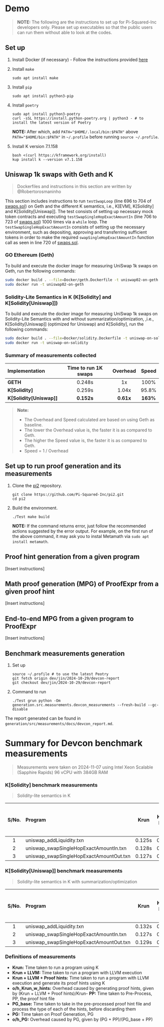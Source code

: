 # Demo

> **NOTE:** The following are the instructions to set up for Pi-Squared-Inc developers only. Please set up executables so that the public users can run them without able to look at the codes. 

## Set up

1. Install Docker (if necessary) - Follow the instructions provided [here](https://docs.docker.com/engine/install/ubuntu/#install-using-the-repository)

2. Install `make`
    ```
    sudo apt install make
    ```

3. Install `pip`
    ```
    sudo apt install python3-pip    
    ```

4. Install `poetry`
   ```
   sudo apt install python3-poetry
   curl -sSL https://install.python-poetry.org | python3 - # to install the latest version of Poetry
   ```
   **NOTE:** After which, add `PATH="$HOME/.local/bin:$PATH"` above `PATH="$HOME/bin:$PATH"` in `~/.profile` before running `source ~/.profile`.
   
5. Install K version 7.1.158

    ```
    bash <(curl https://kframework.org/install)
    kup install k --version v7.1.158
    ```

## Uniswap 1k swaps with Geth and K
> Dockerfiles and instructions in this section are written by @Robertorosmaninho

This section includes instructions to run `testSwapLoop` (line 696 to 704 of [swaps.sol](../src/swaps.sol)) on Geth and
the different K semantics, i.e., K[EVM], K[Solidity] and K[Solidity[Uniswap]]. The test consists of setting up necessary 
mock token contracts and executing `testSwapSingleHopExactAmountIn` (line 706 to 723 of [swaps.sol](../src/swaps.sol)) 
1000 times via a `while` loop. The `testSwapSingleHopExactAmountIn` consists of setting up the necessary environment,
such as depositing, approving and transferring sufficient tokens in order to make the required `swapSingleHopExactAmountIn`
function call as seen in line 720 of [swaps.sol](../src/swaps.sol).

### GO Ethereum (Geth)

To build and execute the docker image for measuring UniSwap 1k swaps on Geth, run the following commands:
```bash
sudo docker build . --file=Docker/geth.Dockerfile -t uniswap02-on-geth
sudo docker run -t uniswap02-on-geth
```

### Solidity-Lite Semantics in K (K[Solidity] and K[Solidity[Uniswap]])

To build and execute the docker image for measuring UniSwap 1k swaps on Solidity-Lite Semantics with and without summarization/optimization, 
,i.e., K[Solidity[Uniswap]] (optimized for Uniswap) and K[Solidity], run the following commands:
```bash
sudo docker build . --file=Docker/solidity.Dockerfile -t uniswap-on-solidity
sudo docker run -t uniswap-on-solidity
```

### Summary of measurements collected

| Implementation | Time to run 1K swaps | Overhead | Speed |
| :- | :-: | :-: | :-: |
| **GETH** | 0.248s | 1x | 100% |
| **K[Solidity]** | 0.259s | 1.04x | 95.8% |
| **K[Solidity[Uniswap]]** | **0.152s** | **0.61x** | **163%** |

> **Note:**
> - The Overhead and Speed calculated are based on using Geth as baseline.
> - The lower the Overhead value is, the faster it is as compared to Geth.
> - The higher the Speed value is, the faster it is as compared to Geth.
> - Speed = 1 / Overhead

## Set up to run proof generation and its measurements

1. Clone the [pi2](https://github.com/Pi-Squared-Inc/pi2) repository.
    ```
    git clone https://github.com/Pi-Squared-Inc/pi2.git
    cd pi2
    ```

2. Build the environment.
    ```
    ./Test make build
    ```
    **NOTE:** If the command returns error, just follow the recommended actions suggested by the error output. For example, on the first run of the above command, it may ask you to instal Metamath via `sudo apt install metamath`.


## Proof hint generation from a given program

[Insert instructions]

## Math proof generation (MPG) of ProofExpr from a given proof hint

[Insert instructions]

## End-to-end MPG from a given program to ProofExpr

[Insert instructions]

## Benchmark measurements generation

1. Set up
    ```
    source ~/.profile # to use the latest Peotry
    git fetch origin dev/jin/2024-10-29/devcon-report
    git checkout dev/jin/2024-10-29/devcon-report
    ```

2. Command to run
    ```
    ./Test grun python -Om generation.src.measurements.devcon_measurements --fresh-build --gc-disable
    ```

The report generated can be found in `generation/src/measurements/docs/devcon_report.md`.

# Summary for Devcon benchmark measurements
> Measurements were taken on 2024-11-07 using Intel Xeon Scalable (Sapphire Rapids) 96 vCPU with 384GB RAM

### K[Solidity] benchmark measurements
> Solidity-lite semantics in K

| S/No. | Program | Krun | Krun + LLVM | Krun + LLVM + Proof hints | o/h_Krun_w_hints | PP | PG_base | PG | o/h_PG |
| :-: | :- | :-: | :-: | :-: | :-: | :-: | :-: | :-: | :-: |
| 1 | uniswap_addLiquidity.txn | 0.125s | 0.267s | 3.066s | 24.498x | 58.443s | 2069.015s | 1932.652s | 0.9x | 
| 2 | uniswap_swapSingleHopExactAmountIn.txn | 0.128s | 0.261s | 2.720s | 21.319x | 48.703s | 1870.845s | 1695.647s | 0.9x | 
| 3 | uniswap_swapSingleHopExactAmountOut.txn | 0.127s | 0.261s | 2.804s | 22.105x | 51.424s | 1940.719s | 2225.302s | 1.1x | 


### K[Solidity[Uniswap]] benchmark measurements
> Solidity-lite semantics in K with summarization/optimization

| S/No. | Program | Krun | Krun + LLVM | Krun + LLVM + Proof hints | o/h_Krun_w_hints | PP | PG_base | PG | o/h_PG |
| :-: | :- | :-: | :-: | :-: | :-: | :-: | :-: | :-: | :-: |
| 1 | uniswap_addLiquidity.txn | 0.132s | 0.266s | 1.367s | 10.331x | 23.043s | 836.493s | 981.924s | 1.2x | 
| 2 | uniswap_swapSingleHopExactAmountIn.txn | 0.127s | 0.263s | 0.931s | 7.320x | 16.616s | 528.551s | 704.850s | 1.3x | 
| 3 | uniswap_swapSingleHopExactAmountOut.txn | 0.129s | 0.263s | 1.122s | 8.680x | 20.734s | 614.201s | 746.447s | 1.2x | 


### Definitions of measurements

- **Krun:** Time taken to run a program using K
- **Krun + LLVM:** Time taken to run a program with LLVM execution
- **Krun + LLVM + Proof hints:** Time taken to run a program with LLVM execution and generate its proof hints using K
- **o/h_Krun_w_hints:** Overhead caused by generating proof hints, given by (Krun + LLVM + Proof hints)/Krun- **PP:** Time taken to Pre-Process, PP, the proof hint file
- **PG_base:** Time taken to take in the pre-processed proof hint file and process the type of each of the hints, before discarding them
- **PG:** Time taken on Proof Generation, PG
- **o/h_PG:** Overhead caused by PG, given by (PG + PP)/(PG_base + PP)
